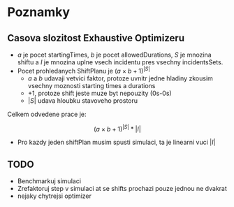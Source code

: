# Poznamky
## Casova slozitost Exhaustive Optimizeru
* $a$ je pocet startingTimes, $b$ je pocet allowedDurations, $S$ je mnozina shiftu a $I$ je mnozina uplne vsech incidentu pres vsechny incidentsSets.
* Pocet prohledanych ShiftPlanu je $(a \times b + 1)^{|S|}$
	* $a$ a $b$ udavaji vetvici faktor, protoze uvnitr jedne hladiny zkousim vsechny moznosti starting times a durations
	* +1, protoze shift jeste muze byt nepouzity (0s-0s)
	* $|S|$ udava hloubku stavoveho prostoru

Celkem odvedene prace je:

$$
(a \times b + 1)^{|S|} * |I|
$$

* Pro kazdy jeden shiftPlan musim spusti simulaci, ta je linearni vuci $|I|$

## TODO
* Benchmarkuj simulaci
* Zrefaktoruj step v simulaci at se shifts prochazi pouze jednou ne dvakrat
* nejaky chytrejsi optimizer

